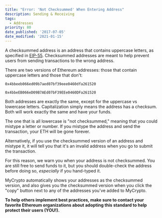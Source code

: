 ```yaml
---
title: "Error: 'Not Checksummed' When Entering Address"
description: Sending & Receiving
tags:
  - Addresses
priority: 80
date_published: '2017-07-05'
date_modified: '2021-01-15'
---
```


A checksummed address is an address that contains uppercase letters, as specified in [EIP-55](https://eips.ethereum.org/EIPS/eip-55). Checksummed addresses are meant to help prevent users from sending transactions to the wrong address.

There are two versions of Ethereum addresses: those that contain uppercase letters and those that don't:

`0x4bbeeb066ed09b7aed07bf39eee0460dfa261520`

`0x4bbeEB066eD09B7AEd07bF39EEe0460DFa261520`

Both addresses are exactly the same, except for the uppercase vs lowercase letters. Capitalization simply means the address has a checksum. Both will work exactly the same and have your funds.

The one that is all lowercase is "not checksummed," meaning that you could mistype a letter or number. If you mistype the address and send the transaction, your ETH will be gone forever.

Alternatively, if you use the checksummed version of an address and mistype it, it will tell you that it's an invalid address when you go to submit the transaction.

For this reason, we warn you when your address is not checksummed. You are still free to send funds to it, but you should double-check the address before doing so, _especially_ if you hand-typed it.

MyCrypto automatically shows your addresses as the checksummed version, and also gives you the checksummed version when you click the "copy" button next to any of the addresses you've added to MyCrypto.

**To help others implement best practices, make sure to contact your favorite Ethereum organizations about adopting this standard to help protect their users (YOU!).**
